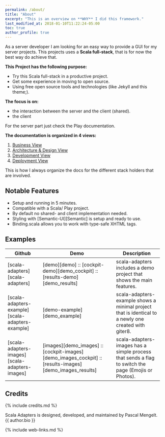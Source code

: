 ```yaml
---
permalink: /about/
title: "About"
excerpt: "This is an overview on **WHY** I did this framework."
last_modified_at: 2018-01-10T11:22:24-05:00
toc: true
author_profile: true
---
```


As a server developer I am looking for an easy way to provide a GUI for my server projects. 
This projects uses a **Scala full-stack**, that is for now the best way do achieve that. 

**This Project has the following purpose:**
* Try this Scala full-stack in a productive project.
* Get some experience in moving to open source.
* Using free open source tools and technologies (like Jekyll and this theme;). 

**The focus is on:**
* the interaction between the server and the client (shared).
* the client

For the server part just check the Play documentation.

**The documentation is organized in 4 views:**
1. [Business View](docs/business-view/)
1. [Architecture & Design View](docs/architecture-view/)
1. [Development View](docs/development-view/)
1. [Deployment View](docs/deployment-view/)

This is how I always organize the docs for the different stack holders that are involved.

## Notable Features

- Setup and running in 5 minutes.
- Compatible with a Scala/ Play project.
- By default no shared- and client implementation needed.
- Styling with [Semantic-UI][Semantic] is setup and ready to use.
- Binding.scala allows you to work with type-safe XHTML tags.

## Examples

| Github                                           | Demo                                                                                                | Description                                                                                          |
| ------------------------------------------------ | --------------------------------------------------------------------------------------------------- | ---------------------------------------------------------------------------------------------------- |
| [scala-adapters][scala-adapters]                 | [demo][demo] :: [cockpit-demo][demo_cockpit] :: [results-demo][demo_results]                            | scala-adapters includes a demo project that shows the main features.                                 |
| [scala-adapters-example][scala-adapters-example] | [demo-example][demo_example]                                                                        | scala-adapters-example shows a minimal project that is identical to a newly one created with giter8. |
| [scala-adapters-images][scala-adapters-images]   | [images][demo_images] :: [cockpit-images][demo_images_cockpit] :: [results-images][demo_images_results] | scala-adapters-images has a simple process that sends a flag to switch the page (Emojis or Photos).  |

## Credits
{% include credits.md %}

Scala Adapters is designed, developed, and maintained by Pascal Mengelt. {{ author.bio }}

{% include web-links.md %}
